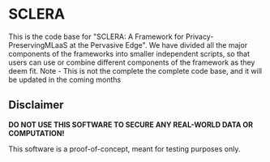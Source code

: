 # SCLERA
This is the code base for "SCLERA: A Framework for Privacy-PreservingMLaaS at the Pervasive Edge". 
We have divided all the major components of the frameworks into smaller independent scripts, so that users can use or combine different components of the framework as they deem fit.
Note - This is not the complete the complete code base, and it will be updated in the coming months

## Disclaimer

**DO NOT USE THIS SOFTWARE TO SECURE ANY 
REAL-WORLD DATA OR COMPUTATION!**

This software is a proof-of-concept, meant for 
testing purposes only.
